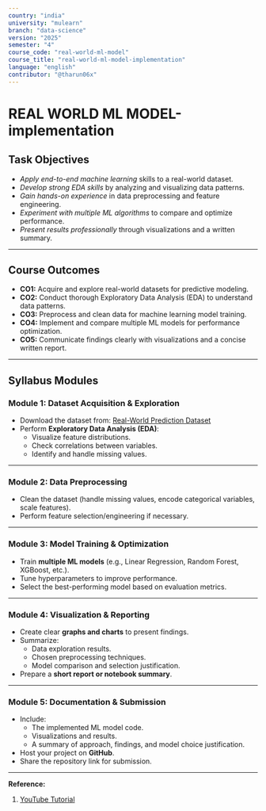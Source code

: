```yaml
---
country: "india"
university: "mulearn"
branch: "data-science"
version: "2025"
semester: "4"
course_code: "real-world-ml-model"
course_title: "real-world-ml-model-implementation"
language: "english"
contributor: "@tharun06x"
---
```


# REAL WORLD ML MODEL-implementation

## Task Objectives

* *Apply end-to-end machine learning* skills to a real-world dataset.  
* *Develop strong EDA skills* by analyzing and visualizing data patterns.  
* *Gain hands-on experience* in data preprocessing and feature engineering.  
* *Experiment with multiple ML algorithms* to compare and optimize performance.  
* *Present results professionally* through visualizations and a written summary.  

---

## Course Outcomes

* **CO1:** Acquire and explore real-world datasets for predictive modeling.  
* **CO2:** Conduct thorough Exploratory Data Analysis (EDA) to understand data patterns.  
* **CO3:** Preprocess and clean data for machine learning model training.  
* **CO4:** Implement and compare multiple ML models for performance optimization.  
* **CO5:** Communicate findings clearly with visualizations and a concise written report.  

---

## Syllabus Modules

### Module 1: Dataset Acquisition & Exploration
* Download the dataset from: [Real-World Prediction Dataset](https://datasets-8yqw.onrender.com/download/fiveone)  
* Perform **Exploratory Data Analysis (EDA)**:
  * Visualize feature distributions.
  * Check correlations between variables.
  * Identify and handle missing values.

---

### Module 2: Data Preprocessing
* Clean the dataset (handle missing values, encode categorical variables, scale features).  
* Perform feature selection/engineering if necessary.  

---

### Module 3: Model Training & Optimization
* Train **multiple ML models** (e.g., Linear Regression, Random Forest, XGBoost, etc.).  
* Tune hyperparameters to improve performance.  
* Select the best-performing model based on evaluation metrics.  

---

### Module 4: Visualization & Reporting
* Create clear **graphs and charts** to present findings.  
* Summarize:
  * Data exploration results.
  * Chosen preprocessing techniques.
  * Model comparison and selection justification.
* Prepare a **short report or notebook summary**.

---

### Module 5: Documentation & Submission
* Include:
  * The implemented ML model code.
  * Visualizations and results.
  * A summary of approach, findings, and model choice justification.
* Host your project on **GitHub**.
* Share the repository link for submission. 

---

**Reference:**
 
1. [YouTube Tutorial](https://youtu.be/Wqmtf9SA_kk?si=SZcwS7gPkfrqgUJV)
